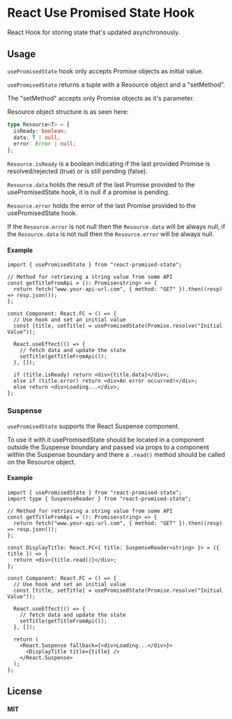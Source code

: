 # React Use Promised State Hook

React Hook for storing state that's updated asynchronously.

## Usage

`usePromisedState` hook only accepts Promise objects as initial value.

`usePromisedState` returns a tuple with a Resource object and a "setMethod".

The "setMethod" accepts only Promise objects as it's parameter.

Resource object structure is as seen here:

```ts
type Resource<T> = {
  isReady: boolean;
  data: T | null;
  error: Error | null;
};
```

`Resource.isReady` is a boolean indicating if the last provided Promise is resolved/rejected (true) or is still pending (false).

`Resource.data` holds the result of the last Promise provided to the usePromisedState hook, it is null if a promise is pending.

`Resource.error` holds the error of the last Promise provided to the usePromisedState hook.

If the `Resource.error` is not null then the `Resource.data` will be always null, if the `Resource.data` is not null then the `Resource.error` will be always null.

#### Example

```tsx
import { usePromisedState } from "react-promised-state";

// Method for retrieving a string value from some API
const getTitleFromApi = (): Promise<string> => {
  return fetch("www.your-api-url.com", { method: "GET" }).then((resp) => resp.json());
};

const Component: React.FC = () => {
  // Use hook and set an initial value
  const [title, setTitle] = usePromisedState(Promise.resolve("Initial Value"));

  React.useEffect(() => {
    // fetch data and update the state
    setTitle(getTitleFromApi());
  }, []);

  if (title.isReady) return <div>{title.data}</div>;
  else if (title.error) return <div>An error occurred!</div>;
  else return <div>Loading...</div>;
};
```

### Suspense

`usePromisedState` supports the React Suspense component.

To use it with it usePromisedState should be located in a component outside the Suspense boundary and passed via props to a component within the Suspense boundary and there a `.read()` method should be called on the Resource object.

#### Example

```tsx
import { usePromisedState } from "react-promised-state";
import type { SuspenseReader } from "react-promised-state";

// Method for retrieving a string value from some API
const getTitleFromApi = (): Promise<string> => {
  return fetch("www.your-api-url.com", { method: "GET" }).then((resp) => resp.json());
};

const DisplayTitle: React.FC<{ title: SuspenseReader<string> }> = ({ title }) => {
  return <div>{title.read()}</div>;
};

const Component: React.FC = () => {
  // Use hook and set an initial value
  const [title, setTitle] = usePromisedState(Promise.resolve("Initial Value"));

  React.useEffect(() => {
    // fetch data and update the state
    setTitle(getTitleFromApi());
  }, []);

  return (
    <React.Suspense fallback={<div>Loading...</div>}>
      <DisplayTitle title={title} />
    </React.Suspense>
  );
};
```

## License

#### MIT
